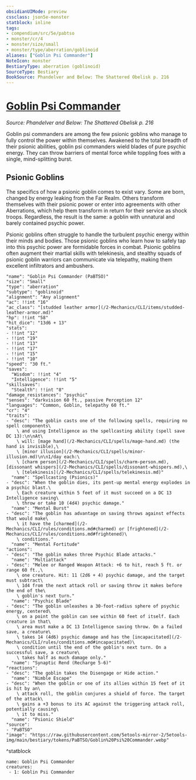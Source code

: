 ```yaml
---
obsidianUIMode: preview
cssclass: json5e-monster
statblock: inline
tags:
- compendium/src/5e/pabtso
- monster/cr/4
- monster/size/small
- monster/type/aberration/goblinoid
aliases: ["Goblin Psi Commander"]
NoteIcon: monster
BestiaryType: aberration (goblinoid)
SourceType: Bestiary
BookSource: Phandelver and Below: The Shattered Obelisk p. 216
---
```

# [Goblin Psi Commander](2-Mechanics/CLI/bestiary/aberration/goblin-psi-commander-pabtso.md)
*Source: Phandelver and Below: The Shattered Obelisk p. 216*  

Goblin psi commanders are among the few psionic goblins who manage to fully control the power within themselves. Awakened to the total breadth of their psionic abilities, goblin psi commanders wield blades of pure psychic energy. They can throw barriers of mental force while toppling foes with a single, mind-splitting burst.

## Psionic Goblins

The specifics of how a psionic goblin comes to exist vary. Some are born, changed by energy leaking from the Far Realm. Others transform themselves with their psionic power or enter into agreements with other Aberrations, which help them transform in return for their service as shock troops. Regardless, the result is the same: a goblin with unnatural and barely contained psychic power.

Psionic goblins often struggle to handle the turbulent psychic energy within their minds and bodies. Those psionic goblins who learn how to safely tap into this psychic power are formidable forces in combat. Psionic goblins often augment their martial skills with telekinesis, and stealthy squads of psionic goblin warriors can communicate via telepathy, making them excellent infiltrators and ambushers.

```statblock
"name": "Goblin Psi Commander (PaBTSO)"
"size": "Small"
"type": "aberration"
"subtype": "goblinoid"
"alignment": "Any alignment"
"ac": !!int "16"
"ac_class": "[studded leather armor](/2-Mechanics/CLI/items/studded-leather-armor.md)"
"hp": !!int "58"
"hit_dice": "13d6 + 13"
"stats":
- !!int "12"
- !!int "19"
- !!int "13"
- !!int "17"
- !!int "15"
- !!int "10"
"speed": "30 ft."
"saves":
  "Wisdom": !!int "4"
  "Intelligence": !!int "5"
"skillsaves":
  "Stealth": !!int "8"
"damage_resistances": "psychic"
"senses": "darkvision 60 ft., passive Perception 12"
"languages": "Common, Goblin, telepathy 60 ft."
"cr": "4"
"traits":
- "desc": "The goblin casts one of the following spells, requiring no spell components\
    \ and using Intelligence as the spellcasting ability (spell save DC 13):\n\nAt\
    \ will: [mage hand](/2-Mechanics/CLI/spells/mage-hand.md) (the hand is invisible),\
    \ [minor illusion](/2-Mechanics/CLI/spells/minor-illusion.md)\n\n1/day each:\
    \ [charm person](/2-Mechanics/CLI/spells/charm-person.md), [dissonant whispers](/2-Mechanics/CLI/spells/dissonant-whispers.md),\
    \ [telekinesis](/2-Mechanics/CLI/spells/telekinesis.md)"
  "name": "Spellcasting (Psionics)"
- "desc": "When the goblin dies, its pent-up mental energy explodes in a psychic blast.\
    \ Each creature within 5 feet of it must succeed on a DC 13 Intelligence saving\
    \ throw or take 10 (4d4) psychic damage."
  "name": "Mental Burst"
- "desc": "The goblin has advantage on saving throws against effects that would make\
    \ it have the [charmed](/2-Mechanics/CLI/rules/conditions.md#charmed) or [frightened](/2-Mechanics/CLI/rules/conditions.md#frightened)\
    \ conditions."
  "name": "Mental Fortitude"
"actions":
- "desc": "The goblin makes three Psychic Blade attacks."
  "name": "Multiattack"
- "desc": "Melee or Ranged Weapon Attack: +6 to hit, reach 5 ft. or range 60 ft.,\
    \ one creature. Hit: 11 (2d6 + 4) psychic damage, and the target must subtract\
    \ 1d4 from the next attack roll or saving throw it makes before the end of the\
    \ goblin's next turn."
  "name": "Psychic Blade"
- "desc": "The goblin unleashes a 30-foot-radius sphere of psychic energy, centered\
    \ on a point the goblin can see within 60 feet of itself. Each creature in that\
    \ area must make a DC 13 Intelligence saving throw. On a failed save, a creature\
    \ takes 14 (4d6) psychic damage and has the [incapacitated](/2-Mechanics/CLI/rules/conditions.md#incapacitated)\
    \ condition until the end of the goblin's next turn. On a successful save, a creature\
    \ takes half as much damage only."
  "name": "Synaptic Rend (Recharge 5-6)"
"reactions":
- "desc": "The goblin takes the Disengage or Hide action."
  "name": "Nimble Escape"
- "desc": "When the goblin or one of its allies within 15 feet of it is hit by an\
    \ attack roll, the goblin conjures a shield of force. The target of the attack\
    \ gains a +3 bonus to its AC against the triggering attack roll, potentially causing\
    \ it to miss."
  "name": "Psionic Shield"
"source":
- "PaBTSO"
"image": "https://raw.githubusercontent.com/5etools-mirror-2/5etools-img/main/bestiary/tokens/PaBTSO/Goblin%20Psi%20Commander.webp"
```
^statblock

```encounter-table
name: Goblin Psi Commander
creatures:
 - 1: Goblin Psi Commander
```